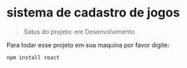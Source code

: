 <h1> sistema de cadastro de jogos </h1>

> Satus do projeto: em Desenvolvimento

Para todar esse projeto em sua maquina por favor digite:

```
npm install react
```
